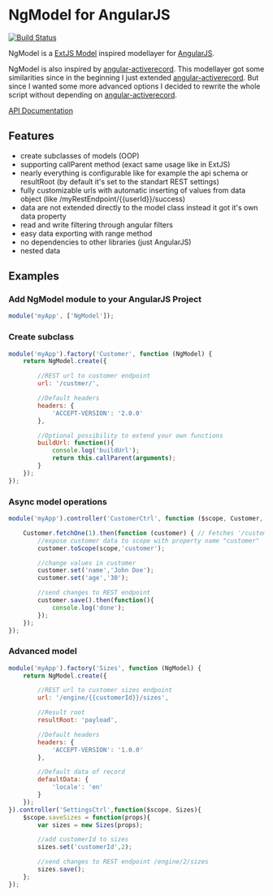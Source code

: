 # NgModel for AngularJS

[![Build Status](https://travis-ci.org/ayecue/NgModel.png?branch=master)](https://travis-ci.org/ayecue/NgModel)

NgModel is a [ExtJS Model](https://docs.sencha.com/extjs/5.1/5.1.0-apidocs/#!/api/Ext.data.Model) inspired modellayer for [AngularJS](http://angularjs.org/).

NgModel is also inspired by [angular-activerecord](https://github.com/bfanger/angular-activerecord). This modellayer got some similarities since in the beginning I just extended [angular-activerecord](https://github.com/bfanger/angular-activerecord). But since I wanted some more advanced options I decided to rewrite the whole script without depending on [angular-activerecord](https://github.com/bfanger/angular-activerecord).

[API Documentation](http://rawgit.com/ayecue/NgModel/master/doc/index.html)


## Features

* create subclasses of models (OOP)
* supporting callParent method (exact same usage like in ExtJS)
* nearly everything is configurable like for example the api schema or resultRoot (by default it's set to the standart REST settings)
* fully customizable urls with automatic inserting of values from data object (like /myRestEndpoint/{{userId}}/success)
* data are not extended directly to the model class instead it got it's own data property
* read and write filtering through angular filters
* easy data exporting with range method
* no dependencies to other libraries (just AngularJS)
* nested data


## Examples

### Add NgModel module to your AngularJS Project
```js
module('myApp', ['NgModel']);
```

### Create subclass
```js
module('myApp').factory('Customer', function (NgModel) {
	return NgModel.create({

		//REST url to customer endpoint
		url: '/custmer/',

		//Default headers
		headers: {
			'ACCEPT-VERSION': '2.0.0'
		},

		//Optional possibility to extend your own functions
		buildUrl: function(){
			console.log('buildUrl');
			return this.callParent(arguments);
		}
	});
});
```

### Async model operations
```js
module('myApp').controller('CustomerCtrl', function ($scope, Customer, $document) {

	Customer.fetchOne(1).then(function (customer) { // Fetches '/customer/1'
		//expose customer data to scope with property name "customer"
		customer.toScope(scope,'customer');

		//change values in customer
		customer.set('name','John Doe');
		customer.set('age','30');

		//send changes to REST endpoint
		customer.save().then(function(){
			console.log('done');
		});
	});
});
```

### Advanced model
```js
module('myApp').factory('Sizes', function (NgModel) {
	return NgModel.create({

		//REST url to customer sizes endpoint
		url: '/engine/{{customerId}}/sizes',

		//Result root
		resultRoot: 'payload',

		//Default headers
		headers: {
			'ACCEPT-VERSION': '1.0.0'
		},

		//Default data of record
		defaultData: {
			'locale': 'en'
		}
	});
}).controller('SettingsCtrl',function($scope, Sizes){
	$scope.saveSizes = function(props){
		var sizes = new Sizes(props);

		//add customerId to sizes
		sizes.set('customerId',2);

		//send changes to REST endpoint /engine/2/sizes
		sizes.save();
	};
});
```
